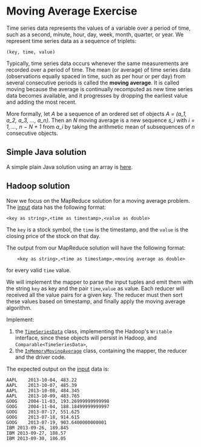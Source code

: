 # Moving Average Exercise

Time series data represents the values of a variable over a period of time, such as a second, minute, hour, day, week, month, quarter, or year. 
We represent time series data as a sequence of triplets:

```
(key, time, value)
```

Typically, time series data occurs whenever the same measurements are recorded over a period of time. The mean (or average) of time series data (observations equally spaced in time, such as per hour or per day) from several consecutive periods is called the **moving average**. It is called moving because the average is continually recomputed as new time series data becomes available, and it progresses by dropping the earliest value and adding the most recent.

More formally, let *A* be a sequence of an ordered set of objects *A = (a_1, a_2, a_3, ..., a_n)*. Then an *N* moving average is a new sequence *s_i* with *i = 1, ...,  n − N + 1* from *a_i* by taking
the arithmetic mean of subsequences of *n* consecutive objects.

## Simple Java solution

A simple plain Java solution using an array is [here](src/main/java/it/unipi/hadoop/SimpleMovingAverage.java).

## Hadoop solution

Now we focus on the MapReduce solution for a moving average problem.
The [input](../data/stock_prices.txt) data has the following format:

```
<key as string>,<time as timestamp>,<value as double>
```

The `key` is a stock symbol, the `time` is the timestamp, and the `value` is the closing price of the stock on that day.

The output from our MapReduce solution will have the following format:

```
    <key as string>,<time as timestamp>,<moving average as double>
```

for every valid `time` value. 

We will implement the mapper to parse the input tuples and emit them with the string `key` as key and the pair `time`,`value` as value. Each reducer will received all the value pairs for a given key.
The reducer must then sort these values based on timestamp, and finally apply the moving average algorithm.

Implement:
1. the [`TimeSeriesData`](src/main/java/it/unipi/hadoop/TimeSeriesData.java) class, implementing the Hadoop's `Writable` interface, since these objects will persist in Hadoop, and `Comparable<TimeSeriesData>`, 
2. the [`InMemoryMovingAverage`](src/main/java/it/unipi/hadoop/InMemoryMovingAverage.java) class, containing the mapper, the reducer and the driver code.

The expected output on the [input](../data/stock_prices.txt) data is:
```
AAPL	2013-10-04, 483.22
AAPL	2013-10-07, 485.39
AAPL	2013-10-08, 484.345
AAPL	2013-10-09, 483.765
GOOG	2004-11-03, 193.26999999999998
GOOG	2004-11-04, 188.18499999999997
GOOG	2013-07-17, 551.625
GOOG	2013-07-18, 914.615
GOOG	2013-07-19, 903.6400000000001
IBM	2013-09-26, 189.845
IBM	2013-09-27, 188.57
IBM	2013-09-30, 186.05
```
